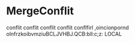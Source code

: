 # MergeConflit    

conflit conflit conflit conflit conflfirl ,oincionpornd olnfrzkoibvmziuBCLJVHBJ.QCB:bll:c;z:            LOCAL
